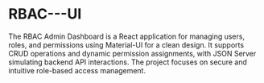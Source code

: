 # RBAC---UI
The RBAC Admin Dashboard is a React application for managing users, roles, and permissions using Material-UI for a clean design. It supports CRUD operations and dynamic permission assignments, with JSON Server simulating backend API interactions. The project focuses on secure and intuitive role-based access management.

